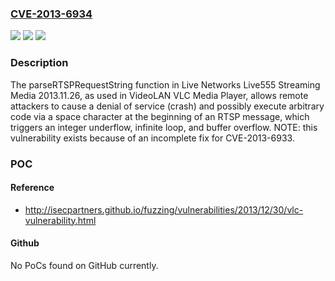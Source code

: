 ### [CVE-2013-6934](https://cve.mitre.org/cgi-bin/cvename.cgi?name=CVE-2013-6934)
![](https://img.shields.io/static/v1?label=Product&message=n%2Fa&color=blue)
![](https://img.shields.io/static/v1?label=Version&message=n%2Fa&color=blue)
![](https://img.shields.io/static/v1?label=Vulnerability&message=n%2Fa&color=brighgreen)

### Description

The parseRTSPRequestString function in Live Networks Live555 Streaming Media 2013.11.26, as used in VideoLAN VLC Media Player, allows remote attackers to cause a denial of service (crash) and possibly execute arbitrary code via a space character at the beginning of an RTSP message, which triggers an integer underflow, infinite loop, and buffer overflow.  NOTE: this vulnerability exists because of an incomplete fix for CVE-2013-6933.

### POC

#### Reference
- http://isecpartners.github.io/fuzzing/vulnerabilities/2013/12/30/vlc-vulnerability.html

#### Github
No PoCs found on GitHub currently.

